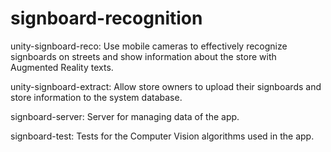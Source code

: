 # signboard-recognition
unity-signboard-reco: Use mobile cameras to effectively recognize signboards on streets and show information about the store with Augmented Reality texts.

unity-signboard-extract: Allow store owners to upload their signboards and store information to the system database.

signboard-server: Server for managing data of the app.

signboard-test: Tests for the Computer Vision algorithms used in the app.
